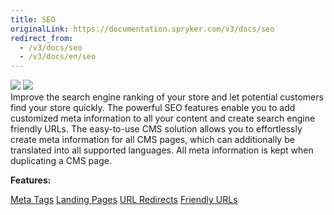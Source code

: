 ```yaml
---
title: SEO
originalLink: https://documentation.spryker.com/v3/docs/seo
redirect_from:
  - /v3/docs/seo
  - /v3/docs/en/seo
---
```


<div class='feature-text'>
    <div class='feature-images'>
    <img class="light-mode" src="https://spryker.s3.eu-central-1.amazonaws.com/docs/Document+360/Capabilities+icons/light/seo.svg"/>
    <img class="dark-mode" src="https://spryker.s3.eu-central-1.amazonaws.com/docs/Document+360/Capabilities+icons/dark/seo.svg"/>
    </div>
    <div class="feature-text-wrap">
Improve the search engine ranking of your store and let potential customers find your store quickly. The powerful SEO features enable you to add customized meta information to all your content and create search engine friendly URLs. The easy-to-use CMS solution allows you to effortlessly create meta information for all CMS pages, which can additionally be translated into all supported languages. All meta information is kept when duplicating a CMS page.
         </div>
</div>

**Features:**
<div>
<a class="feature-link" href="https://documentation.spryker.com/v4/docs/meta-tags">Meta Tags</a> 
<a class="feature-link" href="https://documentation.spryker.com/v4/docs/landing-pages">Landing Pages</a>
<a class="feature-link" href="https://documentation.spryker.com/v4/docs/url-redirects">URL Redirects</a>
<a class="feature-link" href="https://documentation.spryker.com/v4/docs/friendly-urls">Friendly URLs</a>   
 </div>
